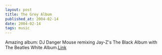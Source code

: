 ```yaml
---
layout: post
title: The Grey Album
published_at: 2004-02-14
date: 2004-02-14
tags: music
---
```


Amazing album: DJ Danger Mouse remixing Jay-Z's The Black Album with The Beatles White Album.[Link](http://www.illegal-art.org/audio/grey.html)  